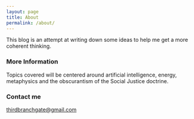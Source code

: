 ```yaml
---
layout: page
title: About
permalink: /about/
---
```


This blog is an attempt at writing down some ideas to help me get a more coherent thinking.

### More Information

Topics covered will be centered around artificial intelligence, energy, metaphysics and the obscurantism of the Social Justice doctrine.

### Contact me

[thirdbranchgate@gmail.com](mailto:thirdbranchgate@gmail.com)
